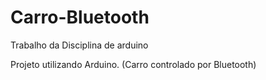 # Carro-Bluetooth

Trabalho da Disciplina de arduino

Projeto utilizando Arduino. (Carro controlado por Bluetooth)
